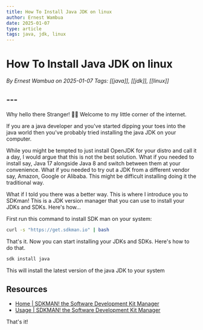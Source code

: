 ```yaml
---
title: How To Install Java JDK on linux
author: Ernest Wambua
date: 2025-01-07
type: article
tags: java, jdk, linux
---
```

# How To Install Java JDK on linux
_By Ernest Wambua on 2025-01-07_
_Tags: [[java]], [[jdk]], [[linux]]_
## ---
Why hello there Stranger! 👋😀
Welcome to my little corner of the internet. 

If you are a java developer and you've started dipping your toes into the java world then you've probably tried installing the java JDK on your computer.

While you might be tempted to just install OpenJDK for your distro and call it a day, I would argue that this is not the best solution. What if you needed to install say, Java 17 alongside Java 8 and switch between them at your convenience. What if you needed to try out a JDK from a different vendor say, Amazon, Google or Alibaba. This might be difficult installing doing it the traditional way.

What if I told you there was a better way. This is where I introduce you to SDKman! This is a JDK version manager that you can use to install your JDKs and SDKs. Here's how...

First run this command to install SDK man on your system:

```bash
curl -s "https://get.sdkman.io" | bash
```

That's it. Now you can start installing your JDKs and SDKs. Here's how to do that.

```bash
sdk install java
```

This will install the latest version of the java JDK to your system
## Resources

- [Home \| SDKMAN! the Software Development Kit Manager](https://sdkman.io)
- [Usage \| SDKMAN! the Software Development Kit Manager](https://sdkman.io/usage/)

That's it!